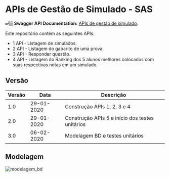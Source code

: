 # APIs de Gestão de Simulado - SAS

**👉🏼 Swagger API Documentation:** [APIs de gestão de simulado](https://github.com/gusta-el/teste-sas/blob/develop/swagger.json).

Este repositório contém as seguintes APIs:

* 1 API - Listagem de simulados.
* 2 API - Listagem do gabarito de uma prova.
* 3 API - Responder questão.
* 4 API - Listagem do Ranking dos 5 alunos melhores colocados com suas
respectivas notas em um simulado.

## Versão
Versão | Data | Descrição
------------------ | ------------ | -------------------------- |
1.0 | 29-01-2020 | Construção APIs 1, 2, 3 e 4 |
2.0 | 29-01-2020 | Construção APIs 5 e início dos testes unitários |
3.0 | 06-02-2020 | Modelagem BD e testes unitários |

## Modelagem

![modelagem_bd](https://user-images.githubusercontent.com/42786056/74131448-18807880-4bc3-11ea-8c02-ab5a014db349.jpg)

